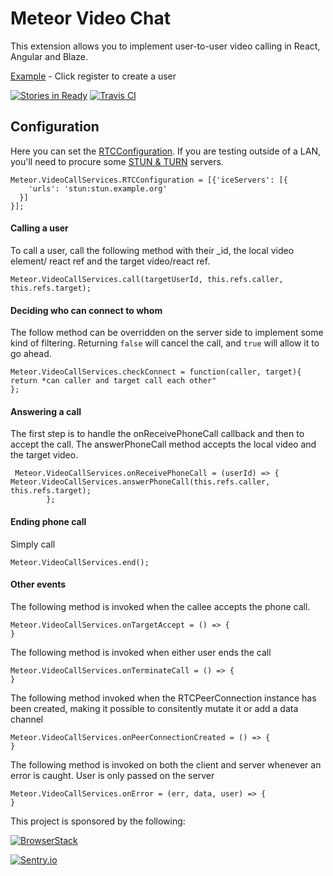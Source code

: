 # Meteor Video Chat
This extension allows you to implement user-to-user video calling in React, Angular and Blaze.


[Example](https://meteorvideochat.herokuapp.com) - Click register to create a user

[![Stories in Ready](https://badge.waffle.io/elmarti/meteor-video-chat.svg?label=ready&title=Ready)](http://waffle.io/elmarti/meteor-video-chat)
[![Travis CI](https://travis-ci.org/elmarti/meteor-video-chat.svg?branch=master)](https://travis-ci.org/elmarti/meteor-video-chat)
## Configuration
Here you can set the [RTCConfiguration](https://developer.mozilla.org/en-US/docs/Web/API/RTCConfiguration). If you are testing outside of a LAN, you'll need to procure some [STUN & TURN](https://gist.github.com/yetithefoot/7592580) servers.

```
Meteor.VideoCallServices.RTCConfiguration = [{'iceServers': [{
    'urls': 'stun:stun.example.org'
  }]
}];
```
#### Calling a user
To call a user, call the following method with their _id, the local video element/ react ref and the target video/react ref.
```
Meteor.VideoCallServices.call(targetUserId, this.refs.caller, this.refs.target);
```
#### Deciding who can connect to whom
The follow method can be overridden on the server side to implement some kind of filtering. Returning `false` will cancel the call, and `true` will allow it to go ahead.
```
Meteor.VideoCallServices.checkConnect = function(caller, target){
return *can caller and target call each other"
};
```
#### Answering a call
The first step is to handle the onReceivePhoneCall callback and then to accept the call. The answerPhoneCall method accepts the local video and the target video.
```
 Meteor.VideoCallServices.onReceivePhoneCall = (userId) => {
Meteor.VideoCallServices.answerPhoneCall(this.refs.caller, this.refs.target);
        };

```
#### Ending phone call
Simply call
```
Meteor.VideoCallServices.end();
```
#### Other events
The following method is invoked when the callee accepts the phone call.
```
Meteor.VideoCallServices.onTargetAccept = () => {
}
```
The following method is invoked when either user ends the call
```
Meteor.VideoCallServices.onTerminateCall = () => {
}
```
The following method invoked when the RTCPeerConnection instance has been created, making it possible to consitently mutate it or add a data channel
```
Meteor.VideoCallServices.onPeerConnectionCreated = () => {
}

```
The following method is invoked on both the client and server whenever an error is caught.
User is only passed on the server

```
Meteor.VideoCallServices.onError = (err, data, user) => {
}
```

This project is sponsored by the following:

[![BrowserStack](https://www.browserstack.com/images/layout/browserstack-logo-600x315.png)](https://www.browserstack.com/)

[![Sentry.io](https://sentry.io/_assets/branding/png/sentry-horizontal-black-6aaf82e66456a21249eb5bef3d3e65754cadfd498f31469002bc603d966d08ef.png)](https://sentry.io/)
